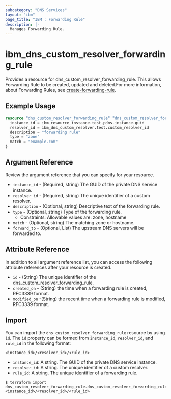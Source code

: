 ```yaml
---
subcategory: "DNS Services"
layout: "ibm"
page_title: "IBM : Forwarding Rule"
description: |-
  Manages Forwarding Rule.
---
```


# ibm_dns_custom_resolver_forwarding_rule

Provides a resource for dns_custom_resolver_forwarding_rule. This allows Forwarding Rule to be created, updated and deleted.For more information, about Forwarding Rules, see [create-forwarding-rule](https://cloud.ibm.com/apidocs/dns-svcs#create-forwarding-rule).

## Example Usage

```terraform
resource "dns_custom_resolver_forwarding_rule" "dns_custom_resolver_forwarding_rule" {
  instance_id = ibm_resource_instance.test-pdns-instance.guid
  resolver_id = ibm_dns_custom_resolver.test.custom_resolver_id
  description = "forwarding rule"
  type = "zone"
  match = "example.com"
}
```

## Argument Reference

Review the argument reference that you can specify for your resource.

* `instance_id` - (Required, string) The GUID of the private DNS service instance.
* `resolver_id` - (Required, string) The unique identifier of a custom resolver.
* `description` - (Optional, string) Descriptive text of the forwarding rule.
* `type` - (Optional, string) Type of the forwarding rule.
  * Constraints: Allowable values are: zone, hostname
* `match` - (Optional, string) The matching zone or hostname.
* `forward_to` - (Optional, List) The upstream DNS servers will be forwarded to.

## Attribute Reference

In addition to all argument reference list, you can access the following attribute references after your resource is created.

* `id` - (String) The unique identifier of the dns_custom_resolver_forwarding_rule.
* `created_on` - (String) the time when a forwarding rule is created, RFC3339 format.
* `modified_on` -(String) the recent time when a forwarding rule is modified, RFC3339 format.

## Import

You can import the `dns_custom_resolver_forwarding_rule` resource by using `id`.
The `id` property can be formed from `instance_id`, `resolver_id`, and `rule_id` in the following format:

```
<instance_id>/<resolver_id>/<rule_id>
```
* `instance_id`: A string. The GUID of the private DNS service instance.
* `resolver_id`: A string. The unique identifier of a custom resolver.
* `rule_id`: A string. The unique identifier of a forwarding rule.

```
$ terraform import dns_custom_resolver_forwarding_rule.dns_custom_resolver_forwarding_rule <instance_id>/<resolver_id>/<rule_id>
```
